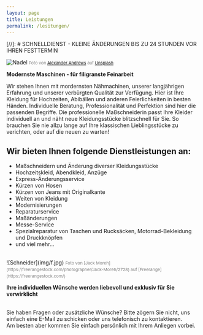 ```yaml
---
layout: page
title: Leistungen
permalink: /lesitungen/
---
```


[//]: # SCHNELLDIENST - KLEINE ÄNDERUNGEN BIS ZU 24 STUNDEN VOR IHREN FESTTERMIN

![Nadel](img/n.jpg)
<span style="color: grey; font-size: 11px">Foto von [Alexander Andrews](https://unsplash.com/@alex_andrews) auf [Unsplash](https://unsplash.com) </span>

**Modernste Maschinen - für filigranste Feinarbeit**

Wir stehen Ihnen mit mordernsten Nähmachinen, unserer langjährigen Erfahrung und unserer verbürgten Qualität zur Verfügung. Hier ist Ihre Kleidung für Hochzeiten, Abibällen und anderen Feierlichkeiten in besten Händen. Individuelle Beratung, Professionalität und Perfektion sind hier die passenden Begriffe. Die professionelle Maßschneiderin passt Ihre Kleider individuell an und näht neue Kleidungsstücke blitzschnell für Sie. So brauchen Sie nie allzu lange auf Ihre klassischen Lieblingsstücke zu verichten, oder auf die neuen zu warten!

## Wir bieten Ihnen folgende Dienstleistungen an:

- Maßschneidern und Änderung diverser Kleidungsstücke
- Hochzeitskleid, Abendkleid, Anzüge 
- Express-Änderungsservice
- Kürzen von Hosen
- Kürzen von Jeans mit Originalkante
- Weiten von Kleidung 
- Modernisierungen
- Reparaturservice
- Maßänderungen
- Messe-Service
- Spezialreparatur von Taschen und Rucksäcken, Motorrad-Bekleidung und Druckknöpfen
- und viel mehr...

<br/>
![Schneider](img/f.jpg)
<span style="color: grey; font-size: 11px"> Foto von [Jack Moreh](https://freerangestock.com/photographer/Jack-Moreh/2728) auf [Freerange](https://freerangestock.com/) </span>

**Ihre individuellen Wünsche werden liebevoll und exklusiv für Sie verwirklicht**

<br/>
Sie haben Fragen oder zusätzliche Wünsche? Bitte zögern Sie nicht, uns einfach eine E-Mail zu schicken oder uns telefonisch zu kontaktieren.<br/>
Am besten aber kommen Sie einfach persönlich mit Ihrem Anliegen vorbei.
